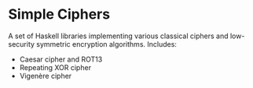 Simple Ciphers
==============

A set of Haskell libraries implementing various classical ciphers and
low-security symmetric encryption algorithms. Includes:

* Caesar cipher and ROT13
* Repeating XOR cipher
* Vigenère cipher
